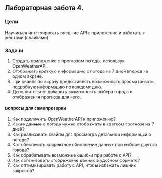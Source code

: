 ## Лабораторная работа 4.
### Цели
Научиться интегрировать внешние API в приложение и работать с жестами (свайпами).
### Задачи
1. Создать приложение с прогнозом погоды, используя OpenWeatherAPI.
2. Отображать краткую информацию о погоде на 7 дней вперед на одном экране.
3. При свайпе по экрану предоставлять возможность просматривать подробную информацию по каждому дню.
4. Дополнительно: добавить возможность выбора города и отображения прогноза для него.
#### Вопросы для самопроверки
1. Как подключить OpenWeatherAPI к приложению?
2. Какие данные о погоде нужно отображать в кратком прогнозе на 7 дней?
3. Как реализовать свайпы для просмотра детальной информации о погоде?
4. Как обеспечить корректное обновление данных при выборе другого города?
5. Как обрабатывать возможные ошибки при работе с API?
6. Как организовать отображение данных в удобном формате?
7. Как оптимизировать работу с API, чтобы избежать лишних запросов?
